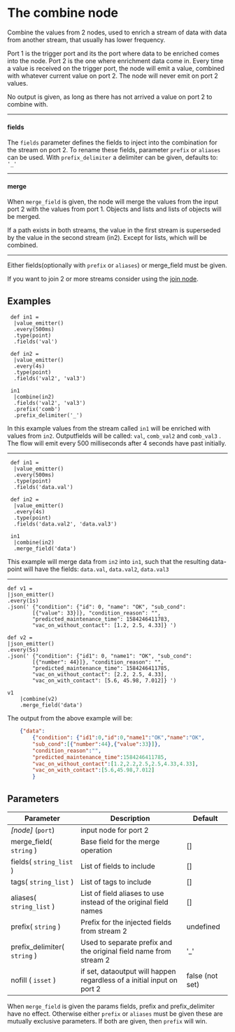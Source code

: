 The combine node
=====================

Combine the values from 2 nodes, used to enrich a stream of data with data from another stream, that usually has lower frequency.

Port 1 is the trigger port and its the port where data to be enriched comes into the node. 
Port 2 is the one where enrichment data come in.
Every time a value is received on the trigger port, the node will emit a value, combined with whatever current value on port 2.
The node will never emit on port 2 values.

No output is given, as long as there has not arrived a value on port 2 to combine with.

---
#### fields
The `fields` parameter defines the fields to inject into the combination for the stream on port 2.
To rename these fields, parameter `prefix` or `aliases` can be used.
With `prefix_delimiter` a delimiter can be given, defaults to: `'_'`

---
#### merge
When `merge_field` is given, the node will merge the values from the input port 2 with the values from port 1.
Objects and lists and lists of objects will be merged.

If a path exists in both streams, the value in the first stream is superseded by the value in
the second stream (in2). Except for lists, which will be combined.

---
Either fields(optionally with `prefix` or `aliases`) or merge_field must be given. 



If you want to join 2 or more streams consider using the [join node](join.md).


Examples
-------
```dfs  
 def in1 =
  |value_emitter()
  .every(500ms)
  .type(point)
  .fields('val')
 
 def in2 =
  |value_emitter()
  .every(4s)
  .type(point)
  .fields('val2', 'val3') 
 
 in1
  |combine(in2)
  .fields('val2', 'val3')
  .prefix('comb')
  .prefix_delimiter('_')
```

In this example values from the stream called `in1` will be enriched with values from `in2`.
Outputfields will be called: `val`, `comb_val2` and `comb_val3` .
The flow will emit every 500 milliseconds after 4 seconds have past initially.

---
```dfs  
 def in1 =
  |value_emitter()
  .every(500ms)
  .type(point)
  .fields('data.val')
 
 def in2 =
  |value_emitter()
  .every(4s)
  .type(point)
  .fields('data.val2', 'data.val3') 
 
 in1
  |combine(in2)
  .merge_field('data') 

```

This example will merge data from `in2` into `in1`, such that the resulting data-point will have 
the fields: `data.val`, `data.val2`, `data.val3`

---
```dfs  
def v1 =
|json_emitter()
.every(1s)
.json(' {"condition": {"id": 0, "name": "OK", "sub_cond":
        [{"value": 33}]}, "condition_reason": "",
        "predicted_maintenance_time": 1584246411783,
        "vac_on_without_contact": [1.2, 2.5, 4.33]} ')

def v2 =
|json_emitter()
.every(5s)
.json(' {"condition": {"id1": 0, "name1": "OK", "sub_cond":
        [{"number": 44}]}, "condition_reason": "",
        "predicted_maintenance_time": 1584246411785,
        "vac_on_without_contact": [2.2, 2.5, 4.33],
        "vac_on_with_contact": [5.6, 45.98, 7.012]} ')

v1
    |combine(v2)
    .merge_field('data') 

```

The output from the above example will be:
```json
    {"data":
        {"condition": {"id1":0,"id":0,"name1":"OK","name":"OK",
        "sub_cond":[{"number":44},{"value":33}]},
        "condition_reason":"",
        "predicted_maintenance_time":1584246411785,
        "vac_on_without_contact":[1.2,2.2,2.5,2.5,4.33,4.33],
        "vac_on_with_contact":[5.6,45.98,7.012]
        }
```

Parameters
----------

| Parameter                    | Description                                                            | Default         |
|------------------------------|------------------------------------------------------------------------|-----------------|
| _[node]_ (`port`)            | input node for port 2                                                  |                 |
| merge_field( `string` )      | Base field for the merge operation                                     | []              |
| fields( `string_list` )      | List of fields to include                                              | []              |
| tags( `string_list` )        | List of tags to include                                                | []              |
| aliases( `string_list` )     | List of field aliases to use instead of the original field names       | []              |
| prefix( `string` )           | Prefix for the injected fields from stream 2                           | undefined       |
| prefix_delimiter( `string` ) | Used to separate prefix and the original field name from stream 2      | '_'             |
| nofill ( `isset` )           | if set, dataoutput will happen regardless of a initial input on port 2 | false (not set) |

When `merge_field` is given the params fields, prefix and prefix_delimiter have no effect.
Otherwise either `prefix` or `aliases` must be given these are mutually exclusive parameters. 
If both are given, then `prefix` will win.
  